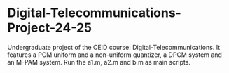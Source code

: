 # Digital-Telecommunications-Project-24-25
Undergraduate project of the CEID course: Digital-Telecommunications. It features a PCM uniform and a non-uniform quantizer, a DPCM system and an M-PAM system. Run the a1.m, a2.m and b.m as main scripts.
